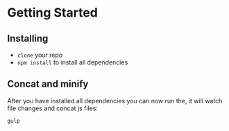 # Getting Started

## Installing

* `clone` your repo
* `npm install` to install all dependencies

## Concat and minify

After you have installed all dependencies you can now run the, it will watch file changes and concat js files:

```bash
gulp
```
